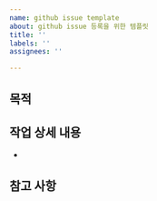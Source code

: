 ```yaml
---
name: github issue template
about: github issue 등록을 위한 템플릿
title: ''
labels: ''
assignees: ''

---
```


## 목적
>
## 작업 상세 내용
- 
## 참고 사항
